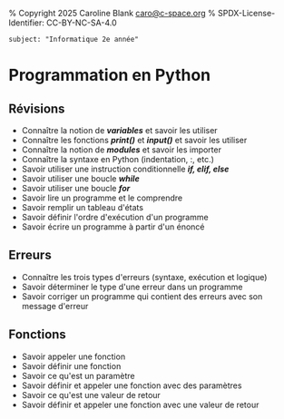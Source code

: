 % Copyright 2025 Caroline Blank <caro@c-space.org>
% SPDX-License-Identifier: CC-BY-NC-SA-4.0

```{metadata}
subject: "Informatique 2e année"
```

# Programmation en Python

## Révisions

-   Connaître la notion de ***variables*** et savoir les utiliser
-   Connaître les fonctions ***print()*** et ***input()*** et savoir les
    utiliser
-   Connaître la notion de ***modules*** et savoir les importer
-   Connaître la syntaxe en Python (indentation, :, etc.)
-   Savoir utiliser une instruction conditionnelle ***if, elif, else***
-   Savoir utiliser une boucle ***while***
-   Savoir utiliser une boucle ***for***
-   Savoir lire un programme et le comprendre
-   Savoir remplir un tableau d'états
-   Savoir définir l'ordre d'exécution d'un programme
-   Savoir écrire un programme à partir d'un énoncé

## Erreurs

-   Connaître les trois types d'erreurs (syntaxe, exécution et logique)
-   Savoir déterminer le type d'une erreur dans un programme
-   Savoir corriger un programme qui contient des erreurs avec son message
    d'erreur

## Fonctions

-   Savoir appeler une fonction
-   Savoir définir une fonction
-   Savoir ce qu'est un paramètre
-   Savoir définir et appeler une fonction avec des paramètres
-   Savoir ce qu'est une valeur de retour
-   Savoir définir et appeler une fonction avec une valeur de retour
